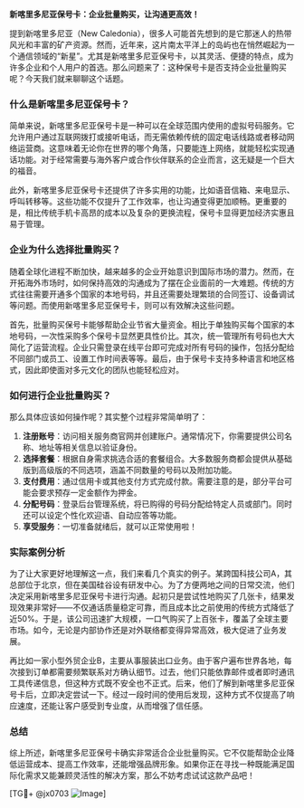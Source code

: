 **新喀里多尼亚保号卡：企业批量购买，让沟通更高效！**

提到新喀里多尼亚（New Caledonia），很多人可能首先想到的是它那迷人的热带风光和丰富的矿产资源。然而，近年来，这片南太平洋上的岛屿也在悄然崛起为一个通信领域的“新星”。尤其是新喀里多尼亚保号卡，以其灵活、便捷的特点，成为许多企业和个人用户的首选。那么问题来了：这种保号卡是否支持企业批量购买呢？今天我们就来聊聊这个话题。

### 什么是新喀里多尼亚保号卡？

简单来说，新喀里多尼亚保号卡是一种可以在全球范围内使用的虚拟号码服务。它允许用户通过互联网拨打或接听电话，而无需依赖传统的固定电话线路或者移动网络运营商。这意味着无论你在世界的哪个角落，只要能连上网络，就能轻松实现通话功能。对于经常需要与海外客户或合作伙伴联系的企业而言，这无疑是一个巨大的福音。

此外，新喀里多尼亚保号卡还提供了许多实用的功能，比如语音信箱、来电显示、呼叫转移等。这些功能不仅提升了工作效率，也让沟通变得更加顺畅。更重要的是，相比传统手机卡高昂的成本以及复杂的更换流程，保号卡显得更加经济实惠且易于管理。

### 企业为什么选择批量购买？

随着全球化进程不断加快，越来越多的企业开始意识到国际市场的潜力。然而，在开拓海外市场时，如何保持高效的沟通成为了摆在企业面前的一大难题。传统的方式往往需要开通多个国家的本地号码，并且还需要处理繁琐的合同签订、设备调试等问题。而使用新喀里多尼亚保号卡，则可以有效解决这些问题。

首先，批量购买保号卡能够帮助企业节省大量资金。相比于单独购买每个国家的本地号码，一次性采购多个保号卡显然更具性价比。其次，统一管理所有号码也大大简化了运营流程。企业只需登录在线平台即可完成对所有号码的操作，包括分配给不同部门或员工、设置工作时间表等等。最后，由于保号卡支持多种语言和地区格式，因此即使面对多元文化的团队也能轻松应对。

### 如何进行企业批量购买？

那么具体应该如何操作呢？其实整个过程非常简单明了：

1. **注册账号**：访问相关服务商官网并创建账户。通常情况下，你需要提供公司名称、地址等相关信息以验证身份。
2. **选择套餐**：根据自身需求挑选合适的套餐组合。大多数服务商都会提供从基础版到高级版的不同选项，涵盖不同数量的号码以及附加功能。
3. **支付费用**：通过信用卡或其他支付方式完成付款。需要注意的是，部分平台可能会要求预存一定金额作为押金。
4. **分配号码**：登录后台管理系统，将已购得的号码分配给特定人员或部门。同时还可以设定个性化欢迎语、自动应答等功能。
5. **享受服务**：一切准备就绪后，就可以正常使用啦！

### 实际案例分析

为了让大家更好地理解这一点，我们来看几个真实的例子。某跨国科技公司A，其总部位于北京，但在美国硅谷设有研发中心。为了方便两地之间的日常交流，他们决定采用新喀里多尼亚保号卡进行沟通。起初只是尝试性地购买了几张卡，结果发现效果非常好——不仅通话质量稳定可靠，而且成本比之前使用的传统方式降低了近50%。于是，该公司迅速扩大规模，一口气购买了上百张卡，覆盖了全球主要市场。如今，无论是内部协作还是对外联络都变得异常高效，极大促进了业务发展。

再比如一家小型外贸企业B，主要从事服装出口业务。由于客户遍布世界各地，每次接到订单都需要频繁联系对方确认细节。过去，他们只能依靠邮件或者即时通讯工具传递信息，但这种方式既不安全也不正式。后来，他们了解到新喀里多尼亚保号卡后，立即决定尝试一下。经过一段时间的使用后发现，这种方式不仅提高了响应速度，还能让客户感受到专业度，从而增强了信任感。

### 总结

综上所述，新喀里多尼亚保号卡确实非常适合企业批量购买。它不仅能帮助企业降低运营成本、提高工作效率，还能增强品牌形象。如果你正在寻找一种既能满足国际化需求又能兼顾灵活性的解决方案，那么不妨考虑试试这款产品吧！

[TG💪+ @jx0703 ![Image](https://github.com/user-attachments/assets/dbca1d08-cadb-493c-b0ec-ad6f7a83f270)]